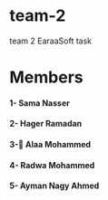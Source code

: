 # team-2
team 2 EaraaSoft task

# Members

#### 1- Sama Nasser
#### 2- Hager Ramadan
#### 3- ِAlaa Mohammed
#### 4- Radwa Mohammed
#### 5- Ayman Nagy Ahmed